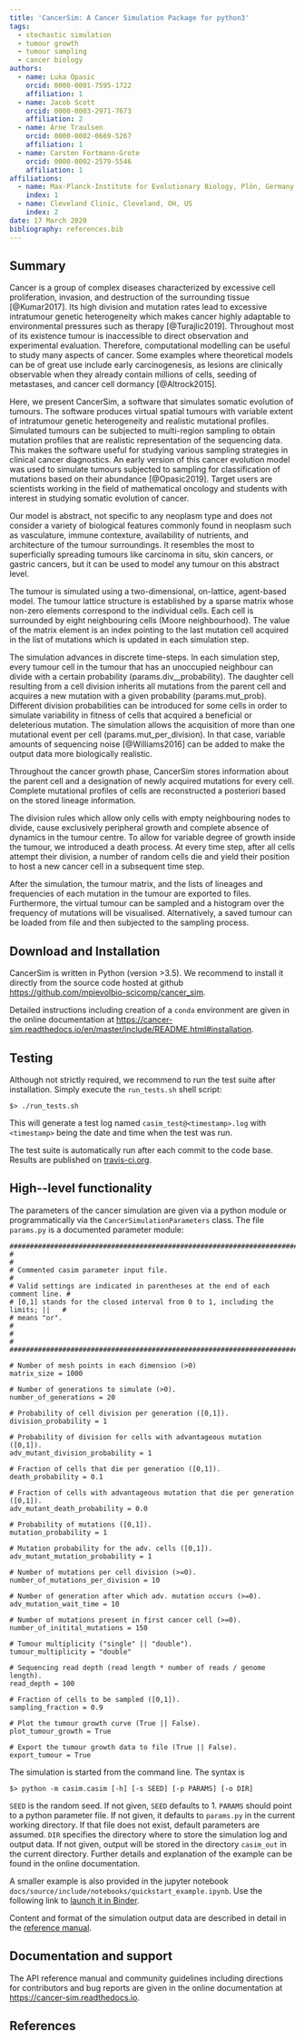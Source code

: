 ```yaml
---
title: 'CancerSim: A Cancer Simulation Package for python3'
tags:
  - stochastic simulation
  - tumour growth
  - tumour sampling
  - cancer biology
authors:
  - name: Luka Opasic
    orcid: 0000-0001-7595-1722
    affiliation: 1
  - name: Jacob Scott
    orcid: 0000-0003-2971-7673
    affiliation: 2
  - name: Arne Traulsen
    orcid: 0000-0002-0669-5267
    affiliation: 1
  - name: Carsten Fortmann-Grote
    orcid: 0000-0002-2579-5546
    affiliation: 1
affiliations:
  - name: Max-Planck-Institute for Evolutionary Biology, Plön, Germany
    index: 1
  - name: Cleveland Clinic, Cleveland, OH, US
    index: 2
date: 17 March 2020
bibliography: references.bib
---
```



Summary
----------

Cancer is a group of complex diseases characterized by excessive cell
proliferation, invasion, and destruction of the surrounding tissue
[@Kumar2017]. Its high division and mutation rates
lead to excessive intratumour genetic heterogeneity which makes cancer
highly adaptable to environmental pressures such as therapy
[@Turajlic2019]. Throughout most of its existence
tumour is inaccessible to direct observation and experimental
evaluation. Therefore, computational modelling can be useful to study
many aspects of cancer. Some examples where theoretical models can be of
great use include early carcinogenesis, as lesions are clinically
observable when they already contain millions of cells, seeding of
metastases, and cancer cell dormancy
[@Altrock2015].

Here, we present CancerSim, a software that simulates somatic evolution of
tumours. The software produces virtual spatial tumours with variable extent of
intratumour genetic heterogeneity and realistic mutational profiles. Simulated
tumours can be subjected to multi-region sampling to obtain mutation profiles
that are realistic representation of the sequencing data. This makes the
software useful for studying various sampling strategies in clinical cancer
diagnostics. An early version of this cancer evolution model was used to
simulate tumours subjected to sampling for classification of mutations based on
their abundance [@Opasic2019]. Target users are scientists working in the field
of mathematical oncology and students with interest in studying somatic
evolution of cancer.  


Our model is abstract, not specific to any neoplasm type and does not
consider a variety of biological features commonly found in neoplasm
such as vasculature, immune contexture, availability of nutrients, and
architecture of the tumour surroundings. It resembles the most to
superficially spreading tumours like carcinoma in situ, skin cancers, or
gastric cancers, but it can be used to model any tumour on this abstract
level.

The tumour is simulated using a two-dimensional, on-lattice, agent-based
model. The tumour lattice structure is established by a sparse matrix
whose non-zero elements correspond to the individual cells. Each cell is
surrounded by eight neighbouring cells (Moore neighbourhood). The value
of the matrix element is an index pointing to the last mutation cell
acquired in the list of mutations which is updated in each simulation
step.

The simulation advances in discrete time-steps. In each simulation step,
every tumour cell in the tumour that has an unoccupied neighbour can
divide with a certain probability (params.div\_\_probability). The
daughter cell resulting from a cell division inherits all mutations from
the parent cell and acquires a new mutation with a given probability
(params.mut\_prob). Different division probabilities can be introduced
for some cells in order to simulate variability in fitness of cells that
acquired a beneficial or deleterious mutation. The simulation allows the
acquisition of more than one mutational event per cell
(params.mut\_per\_division). In that case, variable amounts of
sequencing noise [@Williams2016] can be added to make
the output data more biologically realistic.

Throughout the cancer growth phase, CancerSim stores information about
the parent cell and a designation of newly acquired mutations for every
cell. Complete mutational profiles of cells are reconstructed a
posteriori based on the stored lineage information.

The division rules which allow only cells with empty neighbouring nodes
to divide, cause exclusively peripheral growth and complete absence of
dynamics in the tumour centre. To allow for variable degree of growth
inside the tumour, we introduced a death process. At every time step,
after all cells attempt their division, a number of random cells die and
yield their position to host a new cancer cell in a subsequent time
step.

After the simulation, the tumour matrix, and the lists of lineages and
frequencies of each mutation in the tumour are exported to files.
Furthermore, the virtual tumour can be sampled and a histogram over the
frequency of mutations will be visualised. Alternatively, a saved tumour
can be loaded from file and then subjected to the sampling process.

Download and Installation
-------------------------

CancerSim is written in Python (version \>3.5). We recommend to install
it directly from the source code hosted at github <https://github.com/mpievolbio-scicomp/cancer_sim>.

 Detailed instructions including creation of a
`conda` environment are given in the online documentation at <https://cancer-sim.readthedocs.io/en/master/include/README.html#installation>.

Testing
-------

Although not strictly required, we recommend to run the test suite after
installation. Simply execute the `run_tests.sh` shell script:

    $> ./run_tests.sh

This will generate a test log named `casim_test@<timestamp>.log` with
`<timestamp>` being the date and time when the test was run.

The test suite is automatically run after each commit to the code base.
Results are published on
[travis-ci.org](https://travis-ci.org/mpievolbio-scicomp/cancer_sim).

High--level functionality
-------------------------

The parameters of the cancer simulation are given via a python module or
programmatically via the `CancerSimulationParameters` class. The file
`params.py` is a documented parameter module:

```    
################################################################################
#                                                                              #
# Commented casim parameter input file.                                        #
# Valid settings are indicated in parentheses at the end of each comment line. #
# [0,1] stands for the closed interval from 0 to 1, including the limits; ||   #
# means "or".                                                                  #
#                                                                              #
################################################################################

# Number of mesh points in each dimension (>0)
matrix_size = 1000

# Number of generations to simulate (>0).
number_of_generations = 20

# Probability of cell division per generation ([0,1]).
division_probability = 1

# Probability of division for cells with advantageous mutation ([0,1]).
adv_mutant_division_probability = 1

# Fraction of cells that die per generation ([0,1]).
death_probability = 0.1

# Fraction of cells with advantageous mutation that die per generation ([0,1]).
adv_mutant_death_probability = 0.0

# Probability of mutations ([0,1]).
mutation_probability = 1

# Mutation probability for the adv. cells ([0,1]).
adv_mutant_mutation_probability = 1

# Number of mutations per cell division (>=0).
number_of_mutations_per_division = 10

# Number of generation after which adv. mutation occurs (>=0).
adv_mutation_wait_time = 10

# Number of mutations present in first cancer cell (>=0).
number_of_initital_mutations = 150

# Tumour multiplicity ("single" || "double").
tumour_multiplicity = "double"

# Sequencing read depth (read length * number of reads / genome length).
read_depth = 100

# Fraction of cells to be sampled ([0,1]).
sampling_fraction = 0.9
    
# Plot the tumour growth curve (True || False).
plot_tumour_growth = True
    
# Export the tumour growth data to file (True || False).
export_tumour = True
```

The simulation is started from the command line. The syntax is

    $> python -m casim.casim [-h] [-s SEED] [-p PARAMS] [-o DIR]

`SEED` is the random seed. If not given, `SEED` defaults to 1. `PARAMS` should point to
a python parameter file. If not given, it defaults to `params.py` in the current
working directory. If that file does not exist, default parameters are assumed.
`DIR` specifies the directory where to store the
simulation log and output data. If not given, output will be stored in
the directory `casim_out` in the current directory. 
Further details and explanation of the example can be found in the online
documentation.

A smaller example is also provided in the jupyter notebook
`docs/source/include/notebooks/quickstart_example.ipynb`. Use the following link to [launch it in Binder](https://mybinder.org/v2/gh/mpievolbio-scicomp/cancer_sim.git/master?filepath=docs%2Fsource%2Finclude%2Fnotebooks%2Fquickstart_example.ipynb).

Content and format of the simulation output data are described in detail in the
[reference
manual](https://cancer-sim.readthedocs.io/en/latest/refman.html#casim.casim.CancerSimulator.run).

Documentation and support
-------------------------

The API reference manual and community guidelines including directions
for contributors and bug reports are given in the online documentation at
<https://cancer-sim.readthedocs.io>. 

References
----------

